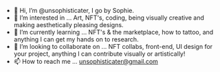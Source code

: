 - 👋 Hi, I’m @unsophisticater, I go by Sophie.
- 👀 I’m interested in ... Art, NFT's, coding, being visually creative and making aesthetically pleasing designs.
- 🌱 I’m currently learning ... NFT's & the marketplace, how to tattoo, and anything I can get my hands on to research.
- 💞️ I’m looking to collaborate on ... NFT collabs, front-end, UI design for your project, anything I can contribute visually or artistically!
- 📫 How to reach me ... unsophisticater@gmail.com

<!---
unsophisticater/unsophisticater is a ✨ special ✨ repository because its `README.md` (this file) appears on your GitHub profile.
You can click the Preview link to take a look at your changes.
--->
